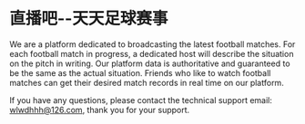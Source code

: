 # 直播吧--天天足球赛事

We are a platform dedicated to broadcasting the latest football matches. For each football match in progress, a dedicated host will describe the situation on the pitch in writing. Our platform data is authoritative and guaranteed to be the same as the actual situation. Friends who like to watch football matches can get their desired match records in real time on our platform.

If you have any questions, please contact the technical support email: wlwdhhh@126.com, thank you for your support.
